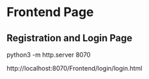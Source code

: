 # Frontend Page

## Registration and Login Page
python3 -m http.server 8070

http://localhost:8070/Frontend/login/login.html

